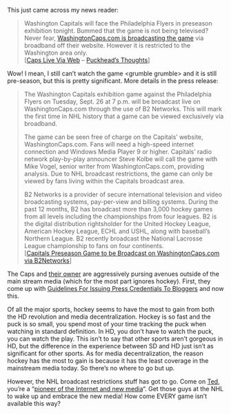This just came across my news reader:

> Washington Capitals will face the Philadelphia Flyers in preseason
> exhibition tonight. Bummed that the game is not being televised? Never
> fear, [WashingtonCaps.com is broadcasting the
> game](http://www.washingtoncaps.com/news/news.asp?story_id=4180) via
> broadband off their website. However it is restricted to the
> Washington area only.\
> [[Caps Live Via
> Web](http://pheadsthoughts.blogspot.com/2006/09/caps-live-via-web_26.html)
> – [Puckhead’s Thoughts](http://pheadsthoughts.blogspot.com)]

Wow! I mean, I still can’t watch the game \<grumble grumble\> and it is
still pre-season, but this is pretty significant. More details in the
press release:

> The Washington Capitals exhibition game against the Philadelphia
> Flyers on Tuesday, Sept. 26 at 7 p.m. will be broadcast live on
> WashingtonCaps.com through the use of B2 Networks. This will mark the
> first time in NHL history that a game can be viewed exclusively via
> broadband.
>
> The game can be seen free of charge on the Capitals’ website,
> WashingtonCaps.com. Fans will need a high-speed internet connection
> and Windows Media Player 9 or higher. Capitals’ radio network
> play-by-play announcer Steve Kolbe will call the game with Mike Vogel,
> senior writer from WashingtonCaps.com, providing analysis. Due to NHL
> broadcast restrictions, the game can only be viewed by fans living
> within the Capitals broadcast area.
>
> B2 Networks is a provider of secure international television and video
> broadcasting systems, pay-per-view and billing systems. During the
> past 12 months, B2 has broadcast more than 3,000 hockey games from all
> levels including the championships from four leagues. B2 is the
> digital distribution rightsholder for the United Hockey League,
> American Hockey League, ECHL and USHL, along with baseball’s Northern
> League. B2 recently broadcast the National Lacrosse League
> championship to fans on four continents.\
> [[Capitals Preseason Game to be Broadcast on WashingtonCaps.com via
> B2Networks](http://www.washingtoncaps.com/news/news.asp?story_id=4180)]

The Caps and [their owner](http://ted.aol.com/) are aggressively pursing
avenues outside of the main stream media (which for the most part
ignores hockey). First, they come up with [Guidelines For Issuing Press
Credentials To
Bloggers](http://www.ericmcerlain.com/offwingopinion/archives/006447.php) and
now this.

Of all the major sports, hockey seems to have the most to gain from both
the HD revolution and media decentralization. Hockey is so fast and the
puck is so small, you spend most of your time tracking the puck when
watching in standard definition. In HD, you don’t have to watch the
puck, you can watch the play. This isn’t to say that other sports aren’t
gorgeous in HD, but the difference in the experience between SD and HD
just isn’t as significant for other sports. As for media
decentralization, the reason hockey has the most to gain is because it
has the least coverage in the mainstream media today. So there’s no
where to go but up.

However, the NHL broadcast restrictions stuff has got to go. Come on
[Ted](http://ted.aol.com/), you’re a “[pioneer of the Internet and new
media](http://www.corp.aol.com/whoweare/whoswho/leonsis.shtml)“. Get
those guys at the NHL to wake up and embrace the new media! How come
EVERY game isn’t available this way?
